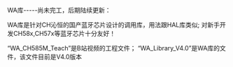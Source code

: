 WA库-----尚未完工，后期陆续更新：

WA库是针对CH沁恒的国产蓝牙芯片设计的调用库，用法跟HAL库类似;
对新手开发CH58x,CH57x等蓝牙芯片十分友好！

“WA_CH585M_Teach”是B站视频的工程文件；
“WA_Library_V4.0”是WA库的文件，该文件目前是V4.0版本
